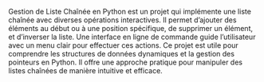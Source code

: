 Gestion de Liste Chaînée en Python est un projet qui implémente une liste chaînée avec diverses opérations interactives. Il permet d’ajouter des éléments au début ou à une position spécifique, de supprimer un élément, et d’inverser la liste. Une interface en ligne de commande guide l’utilisateur avec un menu clair pour effectuer ces actions. Ce projet est utile pour comprendre les structures de données dynamiques et la gestion des pointeurs en Python. Il offre une approche pratique pour manipuler des listes chaînées de manière intuitive et efficace. 
